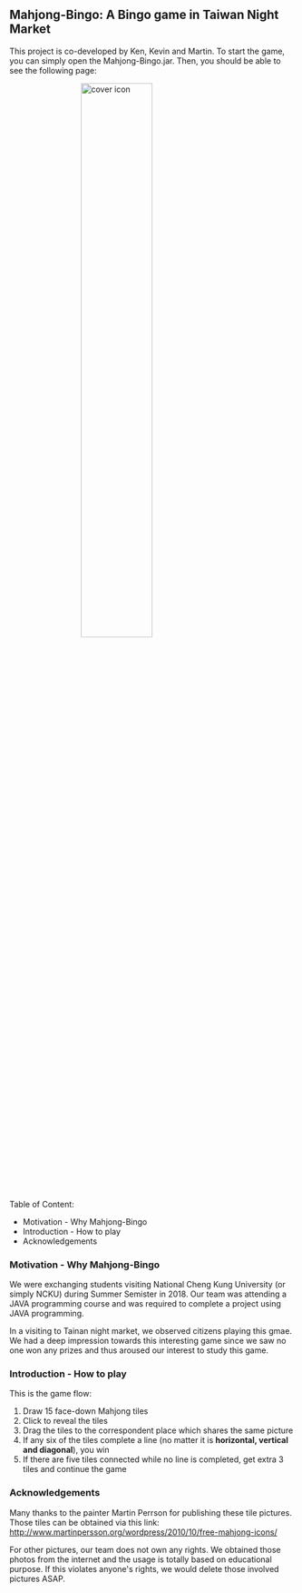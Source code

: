 ## Mahjong-Bingo: A Bingo game in Taiwan Night Market

This project is co-developed by Ken, Kevin and Martin. To start the game, you can simply open the Mahjong-Bingo.jar. Then, you should be able to see the following page:

<img src="cover.png"
     alt="cover icon"
     style="display: block; margin-left: auto; margin-right: auto; width: 50%;" />

Table of Content:
- Motivation - Why Mahjong-Bingo
- Introduction - How to play
- Acknowledgements

### Motivation - Why Mahjong-Bingo

We were exchanging students visiting National Cheng Kung University (or simply NCKU) during Summer Semister in 2018. Our team was attending a JAVA programming course and was required to complete a project using JAVA programming. 

In a visiting to Tainan night market, we observed citizens playing this gmae. We had a deep impression towards this interesting game since we saw no one won any prizes and thus aroused our interest to study this game.

### Introduction - How to play

This is the game flow:
1. Draw 15 face-down Mahjong tiles
2. Click to reveal the tiles
3. Drag the tiles to the correspondent place which shares the same picture
4. If any six of the tiles complete a line (no matter it is **horizontal, vertical and diagonal**), you win
5. If there are five tiles connected while no line is completed, get extra 3 tiles and continue the game

### Acknowledgements

Many thanks to the painter Martin Perrson for publishing these tile pictures. Those tiles can be obtained via this link: http://www.martinpersson.org/wordpress/2010/10/free-mahjong-icons/

For other pictures, our team does not own any rights. We obtained those photos from the internet and the usage is totally based on educational purpose. If this violates anyone's rights, we would delete those involved pictures ASAP.
